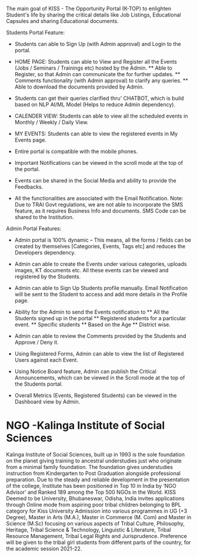 The main goal of KISS - The Opportunity Portal (K-TOP) to enlighten Student's life by sharing the critical details like Job Listings, Educational Capsules and sharing Educational documents. 

Students Portal Feature:

* Students can able to Sign Up (with Admin approval) and Login to the portal. 

* HOME PAGE: Students can able to View and Register all the Events (Jobs / Seminars / Trainings etc) hosted by the Admin. 
** Able to Register, so that Admin can communicate the for further updates. 
** Comments functionality (with Admin approval) to clarify any queries. 
** Able to download the documents provided by Admin. 

* Students can get their queries clarified thru' CHATBOT, which is build based on NLP AI/ML Model (Helps to reduce Admin dependency). 

* CALENDER VIEW: Students can able to view all the scheduled events in Monthly / Weekly / Daily View. 

* MY EVENTS: Students can able to view the registered events in My Events page. 

* Entire portal is compatible with the mobile phones. 

* Important Notifications can be viewed in the scroll mode at the top of the portal. 

* Events can be shared in the Social Media and ability to provide the Feedbacks. 

* All the functionalities are associated with the Email Notification. Note: Due to TRAI Govt regulations, we are not able to incorporate the SMS feature, as it requires Business Info and documents. SMS Code can be shared to the Institution. 


Admin Portal Features:
* Admin portal is 100% dynamic – This means, all the forms / fields can be created by themselves [Categories, Events, Tags etc] and reduces the Developers dependency.   

* Admin can able to create the Events under various categories, uploads images, KT documents etc. All these events can be viewed and registered by the Students. 

* Admin can able to Sign Up Students profile manually. Email Notification will be sent to the Student to access and add more details in the Profile page. 

* Ability for the Admin to send the Events notification to 
** All the Students signed up in the portal
** Registered students for a particular event. 
** Specific students
** Based on the Age
** District wise. 

* Admin can able to review the Comments provided by the Students and Approve / Deny it.

* Using Registered Forms, Admin can able to view the list of Registered Users against each Event. 

* Using Notice Board feature, Admin can publish the Critical Announcements, which can be viewed in the Scroll mode at the top of the Students portal. 

* Overall Metrics (Events, Registered Students) can be viewed in the Dashboard view by Admin. 





#  NGO -Kalinga Institute of Social Sciences 

Kalinga Institute of Social Sciences, built up in 1993 is the sole foundation on the planet giving training to ancestral understudies just who originate from a minimal family foundation. The foundation gives understudies instruction from Kindergarten to Post Graduation alongside professional preparation. Due to the steady and reliable development in the presentation of the college, Institute has been positioned in Top 10 in India by ‘NGO Advisor’ and Ranked 189 among the Top 500 NGOs in the World. KISS Deemed to be University, Bhubaneswar, Odisha, India invites applications through Online mode from aspiring poor tribal children belonging to BPL category for Kiss University Admission into various programmes in UG (+3 Degree), Master in Arts (M.A.), Master in Commerce (M. Com) and Master in Science (M.Sc) focusing on various aspects of Tribal Culture, Philosophy, Heritage, Tribal Science & Technology, Linguistic & Literature, Tribal Resource Management, Tribal Legal Rights and Jurisprudence. Preference will be given to the tribal girl students from different parts of the country, for the academic session 2021-22.
